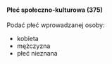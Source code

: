 #### 

#### Płeć społeczno-kulturowa&nbsp;(375)

Podać płeć wprowadzanej osoby:

- kobieta
- mężczyzna
- płeć nieznana
